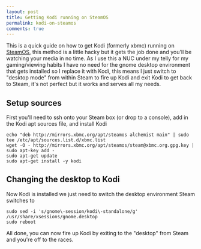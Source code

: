 ```yaml
---
layout: post
title: Getting Kodi running on SteamOS
permalink: kodi-on-steamos
comments: true
---
```


This is a quick guide on how to get Kodi (formerly xbmc) running on [SteamOS](http://http://store.steampowered.com/steamos), this method is a little hacky but it gets the job done and you'll be watching your media in no time. As I use this a NUC under my telly for my gaming/viewing habits I have no need for the gnome desktop environment that gets installed so I replace it with Kodi, this means I just switch to "desktop mode" from within Steam to fire up Kodi and exit Kodi to get back to Steam, it's not perfect but it works and serves all my needs.

## Setup sources

First you'll need to ssh onto your Steam box (or drop to a console), add in the Kodi apt sources file, and install Kodi

    echo "deb http://mirrors.xbmc.org/apt/steamos alchemist main" | sudo tee /etc/apt/sources.list.d/xbmc.list
    wget -O - http://mirrors.xbmc.org/apt/steamos/steam@xbmc.org.gpg.key | sudo apt-key add -
    sudo apt-get update
    sudo apt-get install -y kodi

## Changing the desktop to Kodi

Now Kodi is installed we just need to switch the desktop environment Steam switches to

    sudo sed -i 's/gnome\-session/kodi\-standalone/g' /usr/share/xsessions/gnome.desktop
    sudo reboot

All done, you can now fire up Kodi by exiting to the "desktop" from Steam and you're off to the races.
